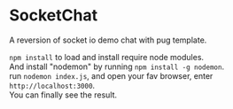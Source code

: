 # SocketChat
A reversion of socket io demo chat with pug template.<br>

```npm install``` to load and install require node modules.<br>
And install "nodemon" by running ```npm install -g nodemon```.<br>
run ```nodemon index.js```, and open your fav browser, enter ```http://localhost:3000```.<br>
You can finally see the result.
